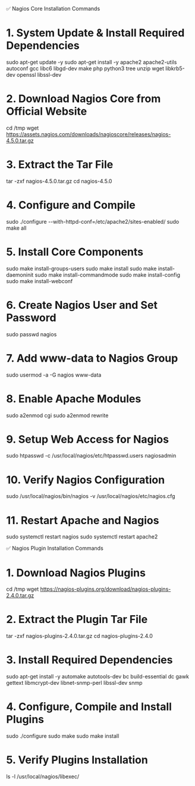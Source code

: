 ✅ Nagios Core Installation Commands



# 1. System Update & Install Required Dependencies
sudo apt-get update -y
sudo apt-get install -y apache2 apache2-utils autoconf gcc libc6 libgd-dev make php python3 tree unzip wget libkrb5-dev openssl libssl-dev

# 2. Download Nagios Core from Official Website
cd /tmp
wget https://assets.nagios.com/downloads/nagioscore/releases/nagios-4.5.0.tar.gz

# 3. Extract the Tar File
tar -zxf nagios-4.5.0.tar.gz
cd nagios-4.5.0

# 4. Configure and Compile
sudo ./configure --with-httpd-conf=/etc/apache2/sites-enabled/
sudo make all

# 5. Install Core Components
sudo make install-groups-users
sudo make install
sudo make install-daemoninit
sudo make install-commandmode
sudo make install-config
sudo make install-webconf

# 6. Create Nagios User and Set Password
sudo passwd nagios

# 7. Add www-data to Nagios Group
sudo usermod -a -G nagios www-data

# 8. Enable Apache Modules
sudo a2enmod cgi
sudo a2enmod rewrite

# 9. Setup Web Access for Nagios
sudo htpasswd -c /usr/local/nagios/etc/htpasswd.users nagiosadmin

# 10. Verify Nagios Configuration
sudo /usr/local/nagios/bin/nagios -v /usr/local/nagios/etc/nagios.cfg

# 11. Restart Apache and Nagios
sudo systemctl restart nagios
sudo systemctl restart apache2



✅ Nagios Plugin Installation Commands



# 1. Download Nagios Plugins
cd /tmp
wget https://nagios-plugins.org/download/nagios-plugins-2.4.0.tar.gz

# 2. Extract the Plugin Tar File
tar -zxf nagios-plugins-2.4.0.tar.gz
cd nagios-plugins-2.4.0

# 3. Install Required Dependencies
sudo apt-get install -y automake autotools-dev bc build-essential dc gawk gettext libmcrypt-dev libnet-snmp-perl libssl-dev snmp

# 4. Configure, Compile and Install Plugins
sudo ./configure
sudo make
sudo make install

# 5. Verify Plugins Installation
ls -l /usr/local/nagios/libexec/









